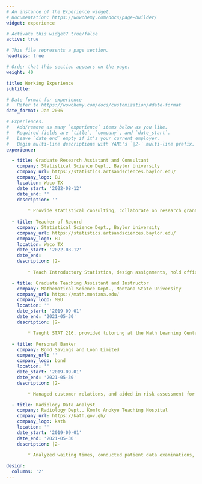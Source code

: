 ```yaml
---
# An instance of the Experience widget.
# Documentation: https://wowchemy.com/docs/page-builder/
widget: experience

# Activate this widget? true/false
active: true

# This file represents a page section.
headless: true

# Order that this section appears on the page.
weight: 40

title: Working Experience
subtitle:

# Date format for experience
#   Refer to https://wowchemy.com/docs/customization/#date-format
date_format: Jan 2006

# Experiences.
#   Add/remove as many `experience` items below as you like.
#   Required fields are `title`, `company`, and `date_start`.
#   Leave `date_end` empty if it's your current employer.
#   Begin multi-line descriptions with YAML's `|2-` multi-line prefix.
experience:

  - title: Graduate Research Assistant and Consultant
    company: Statistical Science Dept., Baylor University
    company_url: https://statistics.artsandsciences.baylor.edu/
    company_logo: BU
    location: Waco TX
    date_start: '2022-08-12'
    date_end: ''
    description: ''
    
        * Provide statistical consulting, collaborate on research grants, analyze data for corporate organizations, and assist with research reports.
    
  - title: Teacher of Record
    company: Statistical Science Dept., Baylor University
    company_url: https://statistics.artsandsciences.baylor.edu/
    company_logo: BU
    location: Waco TX
    date_start: '2022-08-12'
    date_end: 
    description: |2-
    
        * Teach Introductory Statistics, design assignments, hold office hours, and develop learning resources to foster student engagement and success.

  - title: Graduate Teaching Assistant and Instructor
    company: Mathematical Science Dept., Montana State University
    company_url: https://math.montana.edu/
    company_logo: MSU
    location: ''
    date_start: '2019-09-01'
    date_end: '2021-05-30'
    description: |2-

        * Taught STAT 216, provided tutoring at the Math Learning Center, and assisted with data analyses in research and consulting projects.

  - title: Personal Banker
    company: Bond Savings and Loan Limited
    company_url: ''
    company_logo: bond
    location: ''
    date_start: '2019-09-01'
    date_end: '2021-05-30'
    description: |2-

        * Managed customer relations, and aided in risk assessment for loan disbursement by evaluating creditworthiness and adhering to financial regulations 

  - title: Radiology Data Analyst
    company: Radiology Dept., Komfo Anokye Teaching Hospital
    company_url: https://kath.gov.gh/
    company_logo: kath
    location: ''
    date_start: '2019-09-01'
    date_end: '2021-05-30'
    description: |2-
        
        * Analyzed waiting times, conducted patient data examinations, estimated costs, and developed reports to improve service effectiveness.

design:
  columns: '2'
---
```

